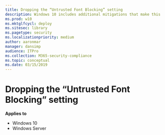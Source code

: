 ```yaml
---
title: Dropping the “Untrusted Font Blocking” setting
description: Windows 10 includes additional mitigations that make this setting less important, and it breaks several legitimate scenarios unnecessarily.
ms.prod: w10
ms.mktglfcycl: deploy
ms.sitesec: library
ms.pagetype: security
ms.localizationpriority: medium
author: aaronmar
manager: dansimp
audience: ITPro
ms.collection: M365-security-compliance
ms.topic: conceptual
ms.date: 03/15/2019
---
```


# Dropping the “Untrusted Font Blocking” setting

**Applies to**
 -   Windows 10
 -   Windows Server

 


